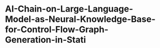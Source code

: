 # AI-Chain-on-Large-Language-Model-as-Neural-Knowledge-Base-for-Control-Flow-Graph-Generation-in-Stati